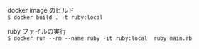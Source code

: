 docker image のビルド  
`$ docker build . -t ruby:local `  

ruby ファイルの実行  
`$ docker run --rm --name ruby -it ruby:local  ruby main.rb ` 
